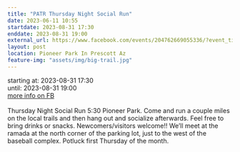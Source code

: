 ```yaml
---
title: "PATR Thursday Night Social Run"
date: 2023-06-11 10:55
startdate: 2023-08-31 17:30
enddate: 2023-08-31 19:00
external_url: https://www.facebook.com/events/204762669055336/?event_time_id=204762702388666
layout: post
location: Pioneer Park In Prescott Az
feature-img: "assets/img/big-trail.jpg"
---
```


starting at: 2023-08-31 17:30<br>until: 2023-08-31 19:00<br><a href="https://www.facebook.com/events/204762669055336/?event_time_id=204762702388666">more info on FB</a><br><br>Thursday Night Social Run 5&#58;30 Pioneer Park.  Come and run a couple miles on the local trails and then hang out and socialize afterwards.  Feel free to bring drinks or snacks. Newcomers/visitors welcome!!  We’ll meet at the ramada at the north corner of the parking lot, just to the west of the baseball complex.  Potluck first Thursday of the month.<br>
  <br>
  
